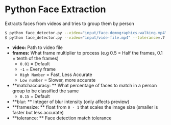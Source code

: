 # Python Face Extraction

Extracts faces from videos and tries to group them by person


```sh
$ python face_detector.py --video="input/face-demographics-walking.mp4"
$ python face_detector.py --video="input/vide-file.mp4" --tolerance=.7 --blur=100
```

- **video:** Path to video file
- **frames:** What frame multiplier to process (e.g 0.5 = Half the frames, 0.1 = tenth of the frames)
	- `0.01` = Default
	- `-1` = Every frame
	- `High Number` = Fast, Less Accurate
	- `Low number` = Slower, more accurate
- **matchaccuracy: ** What percentage of faces to match in a person group to be classified the same
	- `0.15` = Default
- **blur: ** Integer of blur intensity (only affects preview)
- **framesize: ** float from `0 - 1` that scales the image size (smaller is faster but less accurate)
- **tolerance: ** Face detection match tolerance
